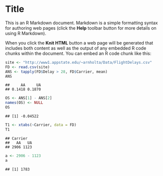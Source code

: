 Title
========================================================

This is an R Markdown document. Markdown is a simple formatting syntax for authoring web pages (click the **Help** toolbar button for more details on using R Markdown).

When you click the **Knit HTML** button a web page will be generated that includes both content as well as the output of any embedded R code chunks within the document. You can embed an R code chunk like this:


```r
site <- "http://www1.appstate.edu/~arnholta/Data/FlightDelays.csv"
FD <- read.csv(site)
ANS <- tapply(FD$Delay > 28, FD$Carrier, mean)
ANS
```

```
##     AA     UA 
## 0.1418 0.1870
```

```r
OS <- ANS[1] - ANS[2]
names(OS) <- NULL
OS
```

```
## [1] -0.04522
```

```r
T1 <- xtabs(~Carrier, data = FD)
T1
```

```
## Carrier
##   AA   UA 
## 2906 1123
```

```r
a <- 2906 - 1123
a
```

```
## [1] 1783
```

